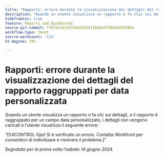 ```yaml
---
title: "Rapporti: errore durante la visualizzazione dei dettagli del rapporto raggruppati per data personalizzata"
description: "Quando un utente visualizza un rapporto e fa clic sui dettagli, e il rapporto è raggruppato per un campo data personalizzato, i dettagli non vengono caricati e l’utente visualizza un errore."
hidefromtoc: true
feature: Reports and Dashboards
source-git-commit: f78fa5cbcd333b4e2534f2b0dedf603eb915996a
workflow-type: tm+mt
source-wordcount: '113'
ht-degree: 19%

---
```



# Rapporti: errore durante la visualizzazione dei dettagli del rapporto raggruppati per data personalizzata

Quando un utente visualizza un rapporto e fa clic sui dettagli, e il rapporto è raggruppato per un campo data personalizzato, i dettagli non vengono caricati e l’utente visualizza il seguente errore:

“[!UICONTROL Ops! Si è verificato un errore. Contatta Workfront per consentirci di individuare e risolvere il problema.]”


_Segnalato per la prima volta l’sabato 14 giugno 2024._
